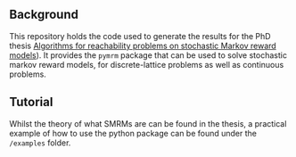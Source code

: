 ## Background

This repository holds the code used to generate the results for the PhD thesis [Algorithms for reachability problems on stochastic Markov reward models](https://etheses.bham.ac.uk/id/eprint/11842/)).
It provides the `pymrm` package that can be used to solve stochastic markov reward models, for discrete-lattice problems as well as continuous problems.

## Tutorial

Whilst the theory of what SMRMs are can be found in the thesis, a practical example of how to use the python package
can be found under the `/examples` folder.





 